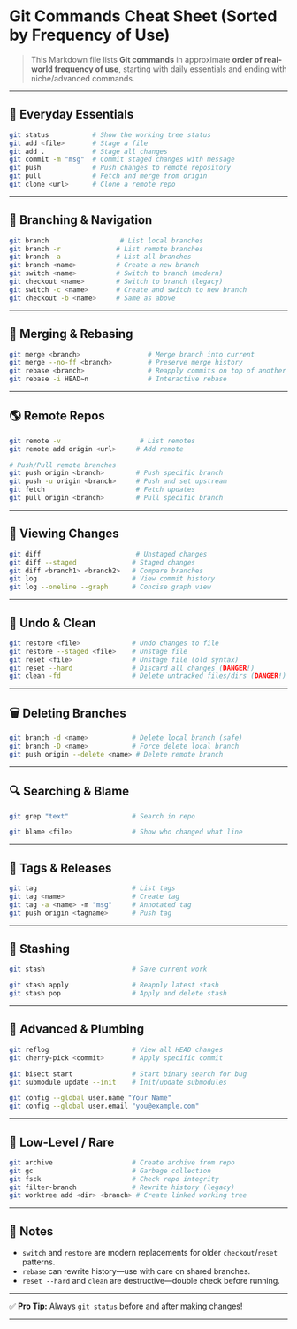 # Git Commands Cheat Sheet (Sorted by Frequency of Use)

> This Markdown file lists **Git commands** in approximate **order of real-world frequency of use**, starting with daily essentials and ending with niche/advanced commands.

---

## 🔁 Everyday Essentials

```bash
git status           # Show the working tree status
git add <file>       # Stage a file
git add .            # Stage all changes
git commit -m "msg"  # Commit staged changes with message
git push             # Push changes to remote repository
git pull             # Fetch and merge from origin
git clone <url>      # Clone a remote repo
```

---

## 🌿 Branching & Navigation

```bash
git branch                  # List local branches
git branch -r              # List remote branches
git branch -a              # List all branches
git branch <name>          # Create a new branch
git switch <name>          # Switch to branch (modern)
git checkout <name>        # Switch to branch (legacy)
git switch -c <name>       # Create and switch to new branch
git checkout -b <name>     # Same as above
```

---

## 🔀 Merging & Rebasing

```bash
git merge <branch>                 # Merge branch into current
git merge --no-ff <branch>         # Preserve merge history
git rebase <branch>                # Reapply commits on top of another base
git rebase -i HEAD~n               # Interactive rebase
```

---

## 🌎 Remote Repos

```bash
git remote -v                    # List remotes
git remote add origin <url>     # Add remote

# Push/Pull remote branches
git push origin <branch>        # Push specific branch
git push -u origin <branch>     # Push and set upstream
git fetch                       # Fetch updates
git pull origin <branch>        # Pull specific branch
```

---

## 👀 Viewing Changes

```bash
git diff                        # Unstaged changes
git diff --staged              # Staged changes
git diff <branch1> <branch2>   # Compare branches
git log                        # View commit history
git log --oneline --graph      # Concise graph view
```

---

## 🧹 Undo & Clean

```bash
git restore <file>             # Undo changes to file
git restore --staged <file>    # Unstage file
git reset <file>               # Unstage file (old syntax)
git reset --hard               # Discard all changes (DANGER!)
git clean -fd                  # Delete untracked files/dirs (DANGER!)
```

---

## 🗑️ Deleting Branches

```bash
git branch -d <name>           # Delete local branch (safe)
git branch -D <name>           # Force delete local branch
git push origin --delete <name> # Delete remote branch
```

---

## 🔍 Searching & Blame

```bash
git grep "text"                # Search in repo

git blame <file>               # Show who changed what line
```

---

## 🧪 Tags & Releases

```bash
git tag                        # List tags
git tag <name>                 # Create tag
git tag -a <name> -m "msg"     # Annotated tag
git push origin <tagname>      # Push tag
```

---

## 🔄 Stashing

```bash
git stash                      # Save current work

git stash apply                # Reapply latest stash
git stash pop                  # Apply and delete stash
```

---

## 🧠 Advanced & Plumbing

```bash
git reflog                     # View all HEAD changes
git cherry-pick <commit>       # Apply specific commit

git bisect start               # Start binary search for bug
git submodule update --init    # Init/update submodules

git config --global user.name "Your Name"
git config --global user.email "you@example.com"
```

---

## 🧪 Low-Level / Rare

```bash
git archive                    # Create archive from repo
git gc                         # Garbage collection
git fsck                       # Check repo integrity
git filter-branch              # Rewrite history (legacy)
git worktree add <dir> <branch> # Create linked working tree
```

---

## 📌 Notes

- `switch` and `restore` are modern replacements for older `checkout`/`reset` patterns.
- `rebase` can rewrite history—use with care on shared branches.
- `reset --hard` and `clean` are destructive—double check before running.

---

✅ **Pro Tip:** Always `git status` before and after making changes!

---
